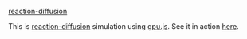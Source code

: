 [reaction-diffusion](http://laserchicken.github.com/reaction_diffusion/doc/reaction-diffusion.png)

This is [reaction-diffusion](https://en.wikipedia.org/wiki/Reaction%E2%80%93diffusion_system) simulation using [gpu.js](https://github.com/gpujs/gpu.js). See it in action [here](https://laserchicken.github.io/reaction_diffusion/).
